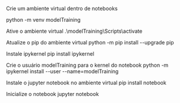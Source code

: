 Crie um ambiente virtual dentro de notebooks

python -m venv modelTraining

Ative o ambiente virtual
.\modelTraining\Scripts\activate

Atualize o pip do ambiente virtual
python -m pip install --upgrade pip

Instale ipykernel
pip install ipykernel

Crie o usuário modelTraining para o kernel do notebook
python -m ipykernel install --user --name=modelTraining

Instale o jupyter notebook no ambiente virtual
pip install notebook

Inicialize o notebook
jupyter notebook
